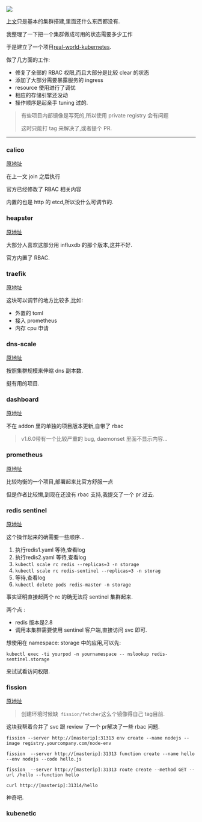 ![](https://o4dyfn0ef.qnssl.com/image/2016-11-15-kube7-logo.png?imageView2/2/h/200) 

[上文](https://www.slahser.com/2017/05/02/real-world-kubernetes/)只是基本的集群搭建,里面还什么东西都没有. 

我整理了一下把一个集群做成可用的状态需要多少工作 

于是建立了一个项目[real-world-kubernetes](https://github.com/Slahser/real-world-kubernetes). 

做了几方面的工作: 

- 修复了全部的 RBAC 权限,而且大部分是比较 clear 的状态
- 添加了大部分需要暴露服务的 ingress
- resource 使用进行了调优
- 相应的存储引擎还没动
- 操作顺序是起亲手 tuning 过的. 

> 有些项目内部镜像是写死的,所以使用 private registry 会有问题 
> 
> 这时只能打 tag 来解决了,或者提个 PR. 

- - - - --- 

### calico 

[原地址](http://docs.projectcalico.org/v2.2/getting-started/kubernetes/installation/hosted/kubeadm/1.6/calico.yaml) 

在上一文 join 之后执行 

官方已经修改了 RBAC 相关内容 

内置的也是 http 的 etcd,所以没什么可调节的. 

### heapster 

[原地址](https://github.com/kubernetes/heapster/blob/master/deploy/kube-config/standalone/heapster-controller.yaml) 

大部分人喜欢这部分用 influxdb 的那个版本,这并不好. 

官方内置了 RBAC. 

### traefik 

[原地址](https://github.com/containous/traefik/blob/master/examples/k8s/traefik-with-rbac.yaml) 

这块可以调节的地方比较多,比如: 

- 外置的 toml
- 接入 prometheus
- 内存 cpu 申请

### dns-scale 

[原地址](https://github.com/kubernetes/kubernetes/tree/master/cluster/addons/dns-horizontal-autoscaler)

按照集群规模来伸缩 dns 副本数. 

挺有用的项目. 

### dashboard 

[原地址](https://github.com/kubernetes/dashboard)

不在 addon 里的单独的项目版本更新,自带了 rbac 

> v1.6.0带有一个比较严重的 bug, daemonset 里面不显示内容... 

### prometheus 

[原地址](https://github.com/giantswarm/kubernetes-prometheus)

比较均衡的一个项目,部署起来比官方舒服一点 

但是作者比较懒,到现在还没有 rbac 支持,我提交了一个 pr 过去. 


### redis sentinel 

[原地址](https://github.com/kubernetes/kubernetes/tree/master/examples/storage/redis) 

这个操作起来的确需要一些顺序... 

1. 执行redis1.yaml 等待,查看log
2. 执行redis2.yaml 等待,查看log
3. `kubectl scale rc redis --replicas=3 -n storage`
4. `kubectl scale rc redis-sentinel --replicas=3 -n storag`
5. 等待,查看log
6. `kubectl delete pods redis-master -n storage`

事实证明直接起两个 rc 的确无法将 sentinel 集群起来. 

两个点 : 

- redis 版本是2.8
- 调用本集群需要使用 sentinel 客户端,直接访问 svc 即可. 

想使用在 namespace: storage 中的应用,可以先: 

`kubectl exec -ti yourpod -n yournamespace -- nslookup redis-sentinel.storage` 

来试试看访问权限. 

### fission 

[原地址](https://github.com/fission/fission)

> 创建环境时候缺` fission/fetcher`这么个镜像得自己 tag目前. 

这块我帮着合并了 svc 跟 review 了一个 pr解决了一些 rbac 问题. 

```
fission --server http://[masterip]:31313 env create --name nodejs --image registry.yourcompany.com/node-env

fission  --server http://[masterip]:31313 function create --name hello --env nodejs --code hello.js

fission  --server http://[masterip]:31313 route create --method GET --url /hello --function hello

curl http://[masterip]:31314/hello
```

神奇吧. 

### kubenetic 

